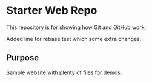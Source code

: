 # Starter Web Repo

This repository is for showing how Git and GitHub work.

Added line for rebase test which some extra changes.

## Purpose

Sample website with plenty of files for demos.